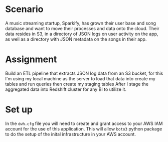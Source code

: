 # Scenario

A music streaming startup, Sparkify, has grown their user base and song database and want to move their processes and data onto the cloud. Their data resides in S3, in a directory of JSON logs on user activity on the app, as well as a directory with JSON metadata on the songs in their app.

# Assignment

Build an ETL pipeline that extracts JSON log data from an S3 bucket, for this I'm using my local machine as the server to load that data into create my tables and run queries then create my staging tables After I stage the aggregated data into Redshift cluster for any BI to utilize it.

# Set up

In the `dwh.cfg` file you will need to create and grant access to your AWS IAM account for the use of this application. This will allow `boto3` python package to do the setup of the inital infrastructure in your AWS account.